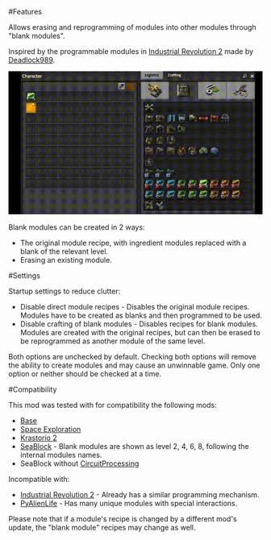 #Features

Allows erasing and reprogramming of modules into other modules through "blank modules".

Inspired by the programmable modules in [Industrial Revolution 2](https://mods.factorio.com/mod/IndustrialRevolution) made by [Deadlock989](https://mods.factorio.com/user/Deadlock989).

![Demo](https://raw.githubusercontent.com/Soul-Burn/Factorio-flexible-modules/main/resources/demo.gif)

Blank modules can be created in 2 ways:

* The original module recipe, with ingredient modules replaced with a blank of the relevant level.
* Erasing an existing module.

#Settings

Startup settings to reduce clutter:

* Disable direct module recipes - Disables the original module recipes. Modules have to be created as blanks and then programmed to be used.
* Disable crafting of blank modules - Disables recipes for blank modules. Modules are created with the original recipes, but can then be erased to be reprogrammed as another module of the same level.

Both options are unchecked by default. Checking both options will remove the ability to create modules and may cause an unwinnable game. Only one option or neither should be checked at a time.

#Compatibility

This mod was tested with for compatibility the following mods:

* [Base](https://factorio.com/)
* [Space Exploration](https://mods.factorio.com/mod/space-exploration)
* [Krastorio 2](https://mods.factorio.com/mod/Krastorio2)
* [SeaBlock](https://mods.factorio.com/mod/SeaBlockMetaPack) - Blank modules are shown as level 2, 4, 6, 8, following the internal modules names.
* SeaBlock without [CircuitProcessing](https://mods.factorio.com/mod/CircuitProcessing)

Incompatible with:

* [Industrial Revolution 2](https://mods.factorio.com/mod/IndustrialRevolution) - Already has a similar programming mechanism.
* [PyAlienLife](https://mods.factorio.com/mod/pyalienlife) - Has many unique modules with special interactions.

Please note that if a module's recipe is changed by a different mod's update, the "blank module" recipes may change as well.